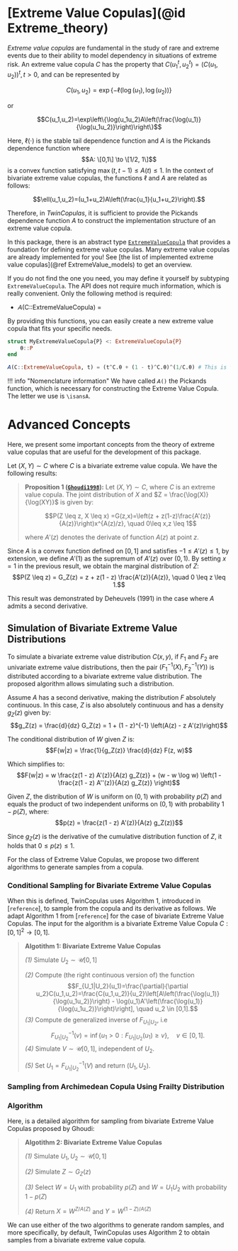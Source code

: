 # [Extreme Value Copulas](@id Extreme_theory)

*Extreme value copulas* are fundamental in the study of rare and extreme events due to their ability to model dependency in situations of extreme risk. An extreme value copula $C$ has the property that $C(u_1^t, u_2^t)=(C(u_1,u_2))^t, t > 0,$ and can be represented by
```math
C(u_1, u_2)=\exp\{-\ell(\log(u_1),\log(u_2))\}
```
or
```math
C(u_1,u_2)=\exp\left\{\log(u_1u_2)A\left(\frac{\log(u_1)}{\log(u_1u_2)}\right)\right\}
```
Here, $\ell(\cdot)$ is the stable tail dependence function and $A$ is the Pickands dependence function where $$A: \[0,1\] \to \[1/2, 1\]$$ is a convex function satisfying $\max(t, t-1)\leq A(t) \leq 1.$ In the context of bivariate extreme value copulas, the functions $\ell$ and $A$ are related as follows:
```math
\ell(u_1,u_2)=(u_1+u_2)A\left(\frac{u_1}{u_1+u_2}\right).
```
Therefore, in *TwinCopulas*, it is sufficient to provide the Pickands dependence function $A$ to construct the implementation structure of an extreme value copula.

In this package, there is an abstract type [`ExtremeValueCopula`](@ref) that provides a foundation for defining extreme value copulas. Many extreme value copulas are already implemented for you! See [the list of implemented extreme value copulas](@ref ExtremeValue_models) to get an overview.

If you do not find the one you need, you may define it yourself by subtyping `ExtremeValueCopula`. The API does not require much information, which is really convenient. Only the following method is required:

* 𝘈(C::ExtremeValueCopula) =

By providing this functions, you can easily create a new extreme value copula that fits your specific needs.

```julia
struct MyExtremeValueCopula{P} <: ExtremeValueCopula{P}
    θ::P
end

𝘈(C::ExtremeValueCopula, t) = (t^C.θ + (1 - t)^C.θ)^(1/C.θ) # This is the Pickands function of the Logistic (Gumbel) Copula
```

!!! info "Nomenclature information"
    We have called `𝘈()` the Pickands function, which is necessary for constructing the Extreme Value Copula. The letter we use is `\isansA`.

# Advanced Concepts

Here, we present some important concepts from the theory of extreme value copulas that are useful for the development of this package.

Let $(X,Y) \sim C$ where $C$ is a bivariate extreme value copula. We have the following results:

> **Proposition 1 ([`Ghoudi1998`](@cite)):** Let $(X, Y) \sim C$, where $C$ is an extreme value copula. The joint distribution of $X$ and $Z = \frac{\log(X)}{\log(XY)}$ is given by:
>
> $$P(Z \leq z, X \leq x) =G(z,x)=\left(z + z(1-z)\frac{A'(z)}{A(z)}\right)x^{A(z)/z}, \quad 0\leq x,z \leq 1$$ 
>
> where $A'(z)$ denotes the derivate of function $A(z)$ at point $z.$

Since $A$ is a convex function defined on $[0, 1]$ and satisfies $-1 \leq A'(z) \leq 1$, by extension, we define $A'(1)$ as the supremum of $A'(z)$ over $(0, 1)$. By setting $x = 1$ in the previous result, we obtain the marginal distribution of $Z$:
$$P(Z \leq z) = G_Z(z) = z + z(1 - z) \frac{A'(z)}{A(z)}, \quad 0 \leq z \leq 1.$$

This result was demonstrated by Deheuvels (1991) in the case where $A$ admits a second derivative.


## Simulation of Bivariate Extreme Value Distributions

To simulate a bivariate extreme value distribution $C(x, y)$, if $F_1$ and $F_2$ are univariate extreme value distributions, then the pair $( F_1^{-1}(X), F_2^{-1}(Y) )$ is distributed according to a bivariate extreme value distribution. The proposed algorithm allows simulating such a distribution.

Assume $A$ has a second derivative, making the distribution $F$ absolutely continuous. In this case, $Z$ is also absolutely continuous and has a density $g_Z(z)$ given by:
$$g_Z(z) = \frac{d}{dz} G_Z(z) = 1 + (1 - z)^{-1} \left(A(z) - z A'(z)\right)$$

The conditional distribution of $W$ given $Z$ is:
$$F(w|z) = \frac{1}{g_Z(z)} \frac{d}{dz} F(z, w)$$ 

Which simplifies to:
$$F(w|z) = w \frac{z(1 - z) A'(z)}{A(z) g_Z(z)} + (w - w \log w) \left(1 - \frac{z(1 - z) A''(z)}{A(z) g_Z(z)} \right)$$

Given $Z$, the distribution of $W$ is uniform on $(0, 1)$ with probability $p(Z)$ and equals the product of two independent uniforms on $(0, 1)$ with probability $1 - p(Z)$, where:
$$p(z) = \frac{z(1 - z) A'(z)}{A(z) g_Z(z)}$$

Since $g_Z(z)$ is the derivative of the cumulative distribution function of $Z$, it holds that $0 \leq p(z) \leq 1$.

For the class of Extreme Value Copulas, we propose two different algorithms to generate samples from a copula.

### Conditional Sampling for Bivariate Extreme Value Copulas

When this is defined, TwinCopulas uses Algorithm 1, introduced in [`reference`], to sample from the copula and its derivative as follows. We adapt Algorithm 1 from  [`reference`] for the case of bivariate Extreme Value Copulas. The input for the algorithm is a bivariate Extreme Value Copula $C: [0,1]^2 \to [0,1].$

> **Algotithm 1: Bivariate Extreme Value Copulas**
> 
> *(1)* Simulate $U_2 \sim \mathcal{U}[0,1]$
>
> *(2)* Compute (the right continuous version of) the function $$F_{U_1|U_2}(u_1)=\frac{\partial}{\partial u_2}C(u_1,u_2)=\frac{C(u_1,u_2)}{u_2}\left[A\left(\frac{\log(u_1)}{\log(u_1u_2)}\right) - \log(u_1)A'\left(\frac{\log(u_1)}{\log(u_1u_2)}\right)\right], \quad u_2 \in [0,1].$$
> *(3)* Compute de generalized inverse of $F_{U_1|U_2},$ i.e $$F^{-1}_{U_1|U_2}(v)=\inf\{u_1 > 0: F_{U_1|U_2}(u_1)\geq v\}, \quad v \in [0,1].$$ 
> *(4)* Simulate $V \sim \mathcal{U}[0,1],$ independent of $U_2.$
>
> *(5)* Set $U_1 = F^{-1}_{U_1|U_2}(V)$ and return $(U_1, U_2).$

### Sampling from Archimedean Copula Using Frailty Distribution

### Algorithm

Here, is a detailed algorithm for sampling from bivariate Extreme Value Copulas proposed by Ghoudi:
> **Algotithm 2: Bivariate Extreme Value Copulas**
> 
> *(1)* Simulate $U_1,U_2 \sim \mathcal{U}[0,1]$
>
> *(2)* Simulate $Z \sim G_Z(z)$ 
>
> *(3)* Select $W=U_1$ with probability $p(Z)$ and $W=U_1U_2$ with probability $1-p(Z)$
> 
> *(4)* Return $X=W^{Z/A(Z)}$ and $Y=W^{(1-Z)/A(Z)}$  

We can use either of the two algorithms to generate random samples, and more specifically, by default, TwinCopulas uses Algorithm 2 to obtain samples from a bivariate extreme value copula.
